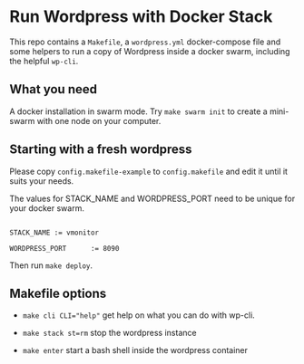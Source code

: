 
# Run Wordpress with Docker Stack


This repo contains a `Makefile`, a `wordpress.yml` docker-compose file and some helpers to run a copy of Wordpress inside a docker swarm, 
including the helpful `wp-cli`.

## What you need

A docker installation in swarm mode. Try `make swarm init` to create a mini-swarm with one node on your computer.


## Starting with a fresh wordpress

Please copy `config.makefile-example` to `config.makefile` and edit it until it suits your needs. 

The values for STACK_NAME and WORDPRESS_PORT need to be unique for your docker swarm. 

```

STACK_NAME := vmonitor

WORDPRESS_PORT	    := 8090

```

Then run `make deploy`.


## Makefile options


  - `make cli CLI="help"` get help on what you can do with wp-cli.

  - `make stack st=rm` stop the wordpress instance

  - `make enter` start a bash shell inside the wordpress container




